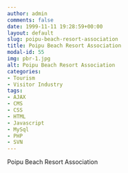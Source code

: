 ```yaml
---
author: admin
comments: false
date: 1999-11-11 19:28:59+00:00
layout: default
slug: poipu-beach-resort-association
title: Poipu Beach Resort Association
modal-id: 55
img: pbr-1.jpg
alt: Poipu Beach Resort Association
categories:
- Tourism
- Visitor Industry
tags:
- AJAX
- CMS
- CSS
- HTML
- Javascript
- MySql
- PHP
- SVN
---
```

Poipu Beach Resort Association
